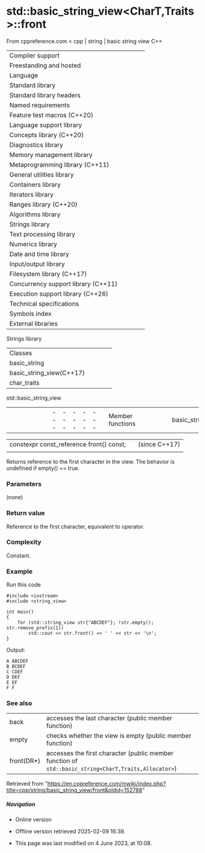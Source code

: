# std::basic_string_view<CharT,Traits>::front

From cppreference.com
< cpp‎ | string‎ | basic string view
C++

|  |  |  |  |  |
| --- | --- | --- | --- | --- |
| Compiler support | | | | |
| Freestanding and hosted | | | | |
| Language | | | | |
| Standard library | | | | |
| Standard library headers | | | | |
| Named requirements | | | | |
| Feature test macros (C++20) | | | | |
| Language support library | | | | |
| Concepts library (C++20) | | | | |
| Diagnostics library | | | | |
| Memory management library | | | | |
| Metaprogramming library (C++11) | | | | |
| General utilities library | | | | |
| Containers library | | | | |
| Iterators library | | | | |
| Ranges library (C++20) | | | | |
| Algorithms library | | | | |
| Strings library | | | | |
| Text processing library | | | | |
| Numerics library | | | | |
| Date and time library | | | | |
| Input/output library | | | | |
| Filesystem library (C++17) | | | | |
| Concurrency support library (C++11) | | | | |
| Execution support library (C++26) | | | | |
| Technical specifications | | | | |
| Symbols index | | | | |
| External libraries | | | | |

Strings library

|  |  |  |  |  |
| --- | --- | --- | --- | --- |
| Classes | | | | |
| basic_string | | | | |
| basic_string_view(C++17) | | | | |
| char_traits | | | | |

std::basic_string_view

|  |  |  |  |  |  |  |  |  |  |  |  |  |  |  |  |  |  |  |  |  |  |  |  |  |  |  |  |  |  |  |  |  |  |  |  |  |  |  |  |  |  |  |  |  |  |  |  |  |  |  |  |  |  |  |  |  |  |  |  |  |  |  |  |  |  |  |  |  |  |  |  |  |  |  |  |  |  |  |  |  |  |  |  |  |  |  |  |  |  |  |  |  |  |  |  |  |  |  |  |  |  |  |  |  |  |  |  |  |  |  |  |  |  |  |  |  |  |  |  |  |  |  |  |  |  |  |  |  |  |  |  |  |  |  |  |  |  |  |  |  |  |  |  |  |  |  |  |  |  |  |  |  |  |  |  |  |  |  |  |  |  |  |  |  |  |  |  |  |  |  |  |  |  |  |  |  |  |  |  |  |  |  |  |  |  |  |  |  |  |  |  |  |  |  |  |  |  |  |  |  |  |  |  |  |  |  |  |  |  |  |  |  |  |  |  |  |  |  |  |  |  |
| --- | --- | --- | --- | --- | --- | --- | --- | --- | --- | --- | --- | --- | --- | --- | --- | --- | --- | --- | --- | --- | --- | --- | --- | --- | --- | --- | --- | --- | --- | --- | --- | --- | --- | --- | --- | --- | --- | --- | --- | --- | --- | --- | --- | --- | --- | --- | --- | --- | --- | --- | --- | --- | --- | --- | --- | --- | --- | --- | --- | --- | --- | --- | --- | --- | --- | --- | --- | --- | --- | --- | --- | --- | --- | --- | --- | --- | --- | --- | --- | --- | --- | --- | --- | --- | --- | --- | --- | --- | --- | --- | --- | --- | --- | --- | --- | --- | --- | --- | --- | --- | --- | --- | --- | --- | --- | --- | --- | --- | --- | --- | --- | --- | --- | --- | --- | --- | --- | --- | --- | --- | --- | --- | --- | --- | --- | --- | --- | --- | --- | --- | --- | --- | --- | --- | --- | --- | --- | --- | --- | --- | --- | --- | --- | --- | --- | --- | --- | --- | --- | --- | --- | --- | --- | --- | --- | --- | --- | --- | --- | --- | --- | --- | --- | --- | --- | --- | --- | --- | --- | --- | --- | --- | --- | --- | --- | --- | --- | --- | --- | --- | --- | --- | --- | --- | --- | --- | --- | --- | --- | --- | --- | --- | --- | --- | --- | --- | --- | --- | --- | --- | --- | --- | --- | --- | --- | --- | --- | --- | --- | --- | --- | --- | --- | --- | --- | --- | --- | --- | --- | --- | --- |
| |  |  |  |  |  | | --- | --- | --- | --- | --- | | Member functions | | | | | | basic_string_view::basic_string_view | | | | | | basic_string_view::operator= | | | | | | Iterators | | | | | | basic_string_view::beginbasic_string_view::cbegin | | | | | | basic_string_view::endbasic_string_view::cend | | | | | | basic_string_view::rbeginbasic_string_view::crbegin | | | | | | basic_string_view::rendbasic_string_view::crend | | | | | | Capacity | | | | | | basic_string_view::sizebasic_string_view::length | | | | | | basic_string_view::max_size | | | | | | basic_string_view::empty | | | | | | Operations | | | | | | basic_string_view::copy | | | | | | basic_string_view::substr | | | | | | basic_string_view::compare | | | | | | basic_string_view::starts_with(C++20) | | | | | | basic_string_view::ends_with(C++20) | | | | | | basic_string_view::contains(C++23) | | | | | | basic_string_view::find | | | | | | basic_string_view::rfind | | | | | | basic_string_view::find_first_of | | | | | | basic_string_view::find_last_of | | | | | | basic_string_view::find_first_not_of | | | | | | basic_string_view::find_last_not_of | | | | | | |  |  |  |  |  | | --- | --- | --- | --- | --- | | Element access | | | | | | basic_string_view::at | | | | | | [basic_string_view::operator[]](operator_at.html "cpp/string/basic string view/operator at") | | | | | | ****basic_string_view::front**** | | | | | | basic_string_view::back | | | | | | basic_string_view::data | | | | | | Modifiers | | | | | | basic_string_view::remove_prefix | | | | | | basic_string_view::remove_suffix | | | | | | basic_string_view::swap | | | | | | Constants | | | | | | basic_string_view::npos | | | | | | Non-member functions | | | | | | operator==operator!=operator<operator>operator<=operator>=operator<=>(until C++20)(until C++20)(until C++20)(until C++20)(until C++20)(C++20) | | | | | | operator<< | | | | | | operator""sv | | | | | | Helper classes | | | | | | hash<std::string_view>hash<std::wstring_view>hash<std::u8string_view>hash<std::u16string_view>hash<std::u32string_view>(C++20) | | | | | | Deduction guides (C++20) | | | | | |

|  |  |  |
| --- | --- | --- |
| constexpr const_reference front() const; |  | (since C++17) |
|  |  |  |

Returns reference to the first character in the view. The behavior is undefined if empty() == true.

### Parameters

(none)

### Return value

Reference to the first character, equivalent to operator[](0).

### Complexity

Constant.

### Example

Run this code

```
#include <iostream>
#include <string_view>
 
int main()
{
    for (std::string_view str{"ABCDEF"}; !str.empty(); str.remove_prefix(1))
        std::cout << str.front() << ' ' << str << '\n';
}

```

Output:

```
A ABCDEF
B BCDEF
C CDEF
D DEF
E EF
F F

```

### See also

|  |  |
| --- | --- |
| back | accesses the last character   (public member function) |
| empty | checks whether the view is empty   (public member function) |
| front(DR\*) | accesses the first character   (public member function of `std::basic_string<CharT,Traits,Allocator>`) |

Retrieved from "<https://en.cppreference.com/mwiki/index.php?title=cpp/string/basic_string_view/front&oldid=152788>"

##### Navigation

- Online version
- Offline version retrieved 2025-02-09 16:39.

- This page was last modified on 4 June 2023, at 10:08.